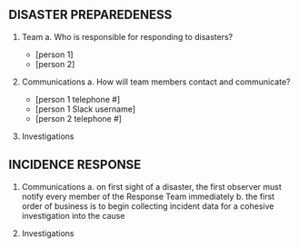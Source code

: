 DISASTER PREPAREDENESS
----------------------
1. Team
  a. Who is responsible for responding to disasters?
      - [person 1]
      - [person 2]

2. Communications
  a. How will team members contact and communicate?
      - [person 1 telephone #]
      - [person 1 Slack username]
      - [person 2 telephone #]

3. Investigations


INCIDENCE RESPONSE
-------------------
1. Communications
    a. on first sight of a disaster, the first observer must notify every member of the Response Team immediately
    b. the first order of business is to begin collecting incident data for a cohesive investigation into the cause

2. Investigations

